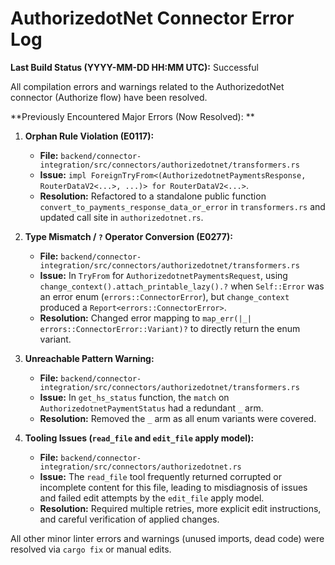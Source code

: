 # AuthorizedotNet Connector Error Log

**Last Build Status (YYYY-MM-DD HH:MM UTC):** Successful

All compilation errors and warnings related to the AuthorizedotNet connector (Authorize flow) have been resolved.

**Previously Encountered Major Errors (Now Resolved):
**
1.  **Orphan Rule Violation (E0117):**
    *   **File:** `backend/connector-integration/src/connectors/authorizedotnet/transformers.rs`
    *   **Issue:** `impl ForeignTryFrom<(AuthorizedotnetPaymentsResponse, RouterDataV2<...>, ...)> for RouterDataV2<...>`.
    *   **Resolution:** Refactored to a standalone public function `convert_to_payments_response_data_or_error` in `transformers.rs` and updated call site in `authorizedotnet.rs`.

2.  **Type Mismatch / `?` Operator Conversion (E0277):**
    *   **File:** `backend/connector-integration/src/connectors/authorizedotnet/transformers.rs`
    *   **Issue:** In `TryFrom` for `AuthorizedotnetPaymentsRequest`, using `change_context().attach_printable_lazy().?` when `Self::Error` was an error enum (`errors::ConnectorError`), but `change_context` produced a `Report<errors::ConnectorError>`.
    *   **Resolution:** Changed error mapping to `map_err(|_| errors::ConnectorError::Variant)?` to directly return the enum variant.

3.  **Unreachable Pattern Warning:**
    *   **File:** `backend/connector-integration/src/connectors/authorizedotnet/transformers.rs`
    *   **Issue:** In `get_hs_status` function, the `match` on `AuthorizedotnetPaymentStatus` had a redundant `_` arm.
    *   **Resolution:** Removed the `_` arm as all enum variants were covered.

4.  **Tooling Issues (`read_file` and `edit_file` apply model):**
    *   **File:** `backend/connector-integration/src/connectors/authorizedotnet.rs`
    *   **Issue:** The `read_file` tool frequently returned corrupted or incomplete content for this file, leading to misdiagnosis of issues and failed edit attempts by the `edit_file` apply model.
    *   **Resolution:** Required multiple retries, more explicit edit instructions, and careful verification of applied changes.

All other minor linter errors and warnings (unused imports, dead code) were resolved via `cargo fix` or manual edits. 